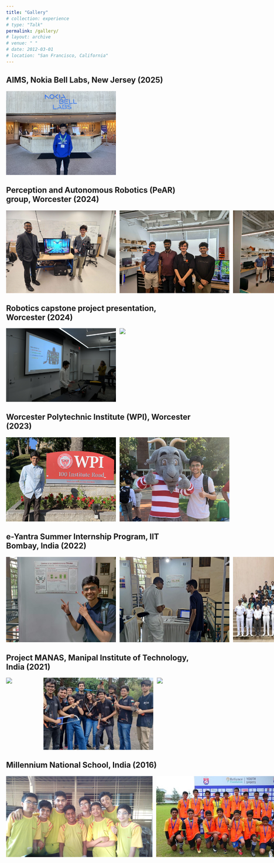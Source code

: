 ```yaml
---
title: "Gallery"
# collection: experience
# type: "Talk"
permalink: /gallery/
# layout: archive
# venue: " "
# date: 2012-03-01
# location: "San Francisco, California"
---
```


## AIMS, Nokia Bell Labs, New Jersey (2025)

<div style="display: inline-block;">
  <img src="/images/gallery/nokia_entrance.jpeg" width="300" style="vertical-align: top; margin-right: 10px;" />
</div>

## Perception and Autonomous Robotics (PeAR) group, Worcester (2024)

<div style="display: flex;">
  <img src="/images/gallery/with_prof.jpeg" width="300" style="margin-right: 10px;" />
  <img src="/images/gallery/team1.jpg" width="300" style="margin-right: 10px;" />
  <img src="/images/gallery/team2.jpg" width="300" />
</div>

## Robotics capstone project presentation, Worcester (2024)

<div style="display: flex;">
  <img src="/images/gallery/capstone3.JPG" width="300" style="margin-right: 10px;" />
  <img src="/images/gallery/capstone2.JPG" width="300" style="margin-right: 10px;" />
</div>

## Worcester Polytechnic Institute (WPI), Worcester (2023)

<div style="display: flex;">
  <img src="/images/gallery/wpi.jpg" width="300" style="margin-right: 10px;" />
  <!-- <img src="/images/gallery/wpi_gompei.jpg" width="300" style="margin-right: 10px;" /> -->
  <img src="/images/gallery/wpi_gompei2.jpg" width="300" />
</div>

## e-Yantra Summer Internship Program, IIT Bombay, India (2022)

<div style="display: flex;">
  <img src="/images/gallery/eysip1.jpg" width="300" style="margin-right: 10px;" />
  <img src="/images/gallery/eysip3.jpg" width="300" style="margin-right: 10px;" />
  <img src="/images/gallery/eysip4.jpg" width="300" style="margin-right: 10px;" />
</div>

## Project MANAS, Manipal Institute of Technology, India (2021)

<div style="display: flex;">
  <img src="/images/gallery/manas3.JPG" width="300" style="margin-right: 10px;" />
  <img src="/images/gallery/manas2.jpg" width="300" style="margin-right: 10px;" />
  <img src="/images/gallery/manas.JPG" width="300" />
</div>

## Millennium National School, India (2016)

<div style="display: flex;">
  <img src="/images/gallery/mns1.jpg" width="400" style="margin-right: 10px;" />
  <img src="/images/gallery/mns2.JPG" width="400" style="margin-right: 10px;" />
</div>




